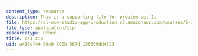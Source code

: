```yaml
---
content_type: resource
description: This is a supporting file for problem set 1.
file: https://ol-ocw-studio-app-production.s3.amazonaws.com/courses/6-170-laboratory-in-software-engineering-fall-2005/a410af440de0702b367d136606dd4523_ps1.zip
file_type: application/zip
resourcetype: Other
title: ps1.zip
uid: a410af44-0de0-702b-367d-136606dd4523
---
```

